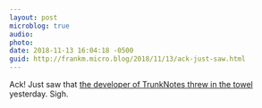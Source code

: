 ```yaml
---
layout: post
microblog: true
audio: 
photo: 
date: 2018-11-13 16:04:18 -0500
guid: http://frankm.micro.blog/2018/11/13/ack-just-saw.html
---
```

Ack! Just saw that [the developer of TrunkNotes threw in the towel](https://appsonthemove.com/blog/2018/11/12/discontinuingtrunknotes/) yesterday. Sigh. 
